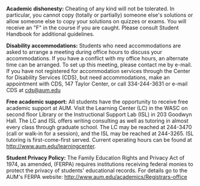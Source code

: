 **Academic dishonesty:**
Cheating of any kind will not be tolerated.
In particular, you cannot copy (totally or partially) someone else's solutions
or allow someone else to copy your solutions on quizzes or exams.
You will receive an "F" in the course if you are caught.
Please consult Student Handbook for additional guidelines.

**Disability accommodations:**
Students who need accommodations are asked to arrange a meeting
during office hours to discuss your accommodations.
If you have a conflict with my office hours, an alternate time can be arranged.
To set up this meeting, please contact me by e-mail.
If you have not registered for accommodation services through the
Center for Disability Services (CDS), but need accommodations,
make an appointment with CDS, 147 Taylor Center,
or call 334-244-3631 or e-mail CDS at <cds@aum.edu>

**Free academic support:**
All students have the opportunity to receive free academic support at AUM.
Visit the Learning Center (LC) in the WASC on second floor Library
or the Instructional Support Lab (ISL) in 203 Goodwyn Hall.
The LC and ISL offers writing consulting as well as tutoring in almost
every class through graduate school.
The LC may be reached at 244-3470 (call or walk-in for a session),
and the ISL may be reached at 244-3265.
ISL tutoring is first-come-first served.
Current operating hours can be found at <http://www.aum.edu/learningcenter>.

**Student Privacy Policy:**
The Family Education Rights and Privacy Act of 1974,
as amended, (FERPA) requires institutions receiving federal monies to protect
the privacy of students' educational records.
For details go to the AUM's FERPA website: <http://www.aum.edu/academics/Registrars-office>
